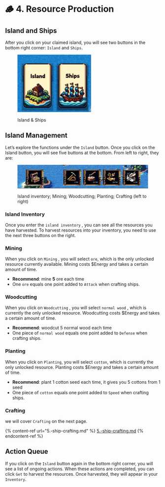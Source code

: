 # 🪵 4. Resource Production

## Island and Ships

After you click on your claimed island, you will see two buttons in the bottom right corner: `Island` and `Ships`.

<figure><img src="../.gitbook/assets/image (3).png" alt=""><figcaption><p>Island &#x26; Ships</p></figcaption></figure>

## Island Management

Let’s explore the functions under the `Island` button. Once you click on the Island button, you will see five buttons at the bottom. From left to right, they are:

<figure><img src="../.gitbook/assets/Screenshot 2024-08-24 at 19.50.23.png" alt=""><figcaption><p>Island inventory; Mining; Woodcutting; Planting; Crafting (left to right)</p></figcaption></figure>

### Island Inventory

Once you enter the `island inventory` , you can see all the resources you have harvested. To harvest resources into your inventory, you need to use the next three buttons on the right.

### Mining

When you click on `Mining` , you will select `ore`, which is the only unlocked resource currently available. Mining costs $Energy and takes a certain amount of time.

* **Recommend**: mine **5** ore each time
* One `ore` equals one point added to `Attack` when crafting ships.

### Woodcutting

When you click on `Woodcutting` , you will select  `normal wood` , which is currently the only unlocked resource. Woodcutting costs $Energy and takes a certain amount of time.

* **Recommend**: woodcut 5 normal wood each time
* One piece of `normal wood` equals one point added to `Defense` when crafting ships.

### Planting

When you click on `Planting`, you will select `cotton`, which is currently the only unlocked resource. Planting costs $Energy and takes a certain amount of time.

* **Recommend**: plant 1 cotton seed each time, it gives you 5 cottons from 1 seed
* One piece of `cotton` equals one point added to `Speed` when crafting ships.

### Crafting

we will cover `Crafting` on the next page.&#x20;

{% content-ref url="5.-ship-crafting.md" %}
[5.-ship-crafting.md](5.-ship-crafting.md)
{% endcontent-ref %}

## Action Queue

If you click on the `Island` button again in the bottom right corner, you will see a list of ongoing actions. When these actions are completed, you can click `Get` to harvest the resources. Once harvested, they will appear in your `Inventory`.

<figure><img src="../.gitbook/assets/Screenshot 2024-04-13 at 15.56.47.png" alt=""><figcaption></figcaption></figure>

